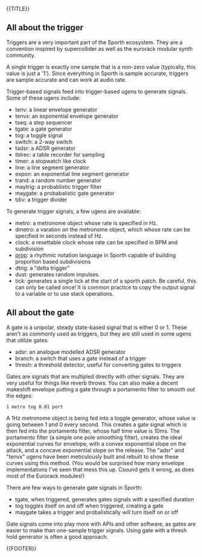 {{TITLE}}

## All about the trigger

Triggers are a very important part of the Sporth ecosystem. They are a convention
inspired by supercollider as well as the eurorack modular synth community. 

A single trigger is exactly one sample that is a non-zero value (typically,
this value is just a '1'). Since everything in Sporth is sample accurate, triggers
are sample accurate and can work at audio rate. 

Trigger-based signals feed into trigger-based ugens to generate signals. 
Some of these ugens include:

- tenv: a linear envelope generator
- tenvx: an exponential envelope generator
- tseq: a step sequencer
- tgate: a gate generator
- tog: a toggle signal
- switch: a 2-way switch
- tadsr: a ADSR generator
- tblrec: a table recorder for sampling
- timer: a stopwatch like clock
- line: a line segment generator
- expon: an exponential line segment generator
- trand: a random number generator
- maytrig: a probablistic trigger filter
- maygate: a probabalistic gate generator
- tdiv: a trigger divider

To generate trigger signals, a few ugens are available:

- metro: a metronome object whose rate is specified in Hz.
- dmetro: a varation on the metronome object, which whose rate
can be specified in seconds instead of Hz.
- clock: a resettable clock whose rate can be specified in BPM and subdivision
- [prop](/proj/prop.html): a rhythmic notation language in Sporth capable of building proportion
based subdivisions
- dtrig: a "delta trigger"
- dust: generates random impulses. 
- tick: generates a single tick at the start of a sporth patch. Be careful,
this can only be called once! It is common practice to copy the output signal
to a variable or to use stack operations.

## All about the gate

A gate is a unipolar, steady state-based signal that is either 0 or 1. These
aren't as commonly used as triggers, but they are still used in some ugens 
that utilize gates:

- adsr: an analogue modelled ADSR generator
- branch: a switch that uses a gate instead of a trigger
- thresh: a threshold detector, useful for converting gates to triggers

Gates are signals that are multipled directly with other signals. They are 
very useful for things like reverb throws. You can also make a decent makeshift
envelope putting a gate through a portamento filter to smooth out the edges:

    1 metro tog 0.01 port

A 1Hz metronome object is being fed into a toggle generator, whose value
is going between 1 and 0 every second. This creates a gate signal which is
then fed into the portamento filter, whose half time value is 10ms. 
The portamento filter (a simple one pole smoothing filter), 
creates the ideal exponential curves for envelope, with a convex exponential 
slope on the attack, and a concave exponential slope on the release. The
"adsr" and "tenvx" ugens have been meticulously built and rebuilt to show these
curves using this method.
(You would be surprised how many envelope implementations I've seen 
that mess this up. Csound gets it wrong, as does most of the Eurorack 
modules!)

There are few ways to generate gate signals in Sporth:

- tgate, when triggered, generates gates signals with a specified duration 
- tog toggles itself on and off when triggered, creating a gate
- maygate takes a trigger and probalistically will turn itself on or off

Gate signals come into play more with APIs and other software, as gates
are easier to make than one-sample trigger signals. Using gate with a thresh
hold generator is often a good approach.

{{FOOTER}}
